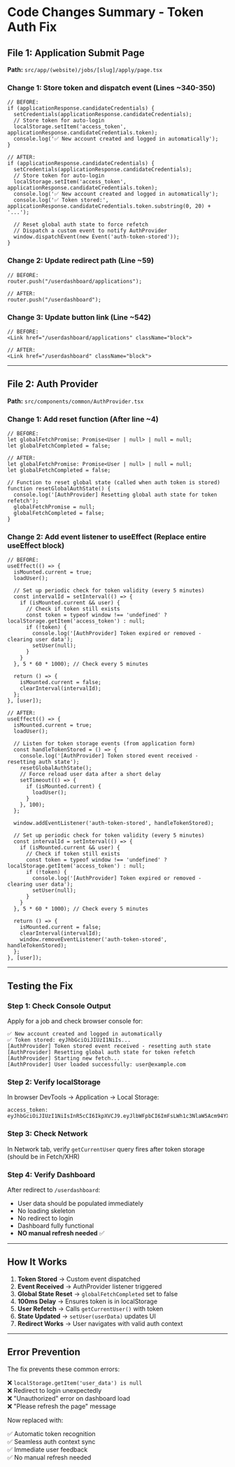 # Code Changes Summary - Token Auth Fix

## File 1: Application Submit Page
**Path:** `src/app/(website)/jobs/[slug]/apply/page.tsx`

### Change 1: Store token and dispatch event (Lines ~340-350)

```tsx
// BEFORE:
if (applicationResponse.candidateCredentials) {
  setCredentials(applicationResponse.candidateCredentials);
  // Store token for auto-login
  localStorage.setItem('access_token', applicationResponse.candidateCredentials.token);
  console.log('✅ New account created and logged in automatically');
}

// AFTER:
if (applicationResponse.candidateCredentials) {
  setCredentials(applicationResponse.candidateCredentials);
  // Store token for auto-login
  localStorage.setItem('access_token', applicationResponse.candidateCredentials.token);
  console.log('✅ New account created and logged in automatically');
  console.log('✅ Token stored:', applicationResponse.candidateCredentials.token.substring(0, 20) + '...');
  
  // Reset global auth state to force refetch
  // Dispatch a custom event to notify AuthProvider
  window.dispatchEvent(new Event('auth-token-stored'));
}
```

### Change 2: Update redirect path (Line ~59)

```tsx
// BEFORE:
router.push("/userdashboard/applications");

// AFTER:
router.push("/userdashboard");
```

### Change 3: Update button link (Line ~542)

```tsx
// BEFORE:
<Link href="/userdashboard/applications" className="block">

// AFTER:
<Link href="/userdashboard" className="block">
```

---

## File 2: Auth Provider
**Path:** `src/components/common/AuthProvider.tsx`

### Change 1: Add reset function (After line ~4)

```tsx
// BEFORE:
let globalFetchPromise: Promise<User | null> | null = null;
let globalFetchCompleted = false;

// AFTER:
let globalFetchPromise: Promise<User | null> | null = null;
let globalFetchCompleted = false;

// Function to reset global state (called when auth token is stored)
function resetGlobalAuthState() {
  console.log('[AuthProvider] Resetting global auth state for token refetch');
  globalFetchPromise = null;
  globalFetchCompleted = false;
}
```

### Change 2: Add event listener to useEffect (Replace entire useEffect block)

```tsx
// BEFORE:
useEffect(() => {
  isMounted.current = true;
  loadUser();

  // Set up periodic check for token validity (every 5 minutes)
  const intervalId = setInterval(() => {
    if (isMounted.current && user) {
      // Check if token still exists
      const token = typeof window !== 'undefined' ? localStorage.getItem('access_token') : null;
      if (!token) {
        console.log('[AuthProvider] Token expired or removed - clearing user data');
        setUser(null);
      }
    }
  }, 5 * 60 * 1000); // Check every 5 minutes

  return () => {
    isMounted.current = false;
    clearInterval(intervalId);
  };
}, [user]);

// AFTER:
useEffect(() => {
  isMounted.current = true;
  loadUser();

  // Listen for token storage events (from application form)
  const handleTokenStored = () => {
    console.log('[AuthProvider] Token stored event received - resetting auth state');
    resetGlobalAuthState();
    // Force reload user data after a short delay
    setTimeout(() => {
      if (isMounted.current) {
        loadUser();
      }
    }, 100);
  };

  window.addEventListener('auth-token-stored', handleTokenStored);

  // Set up periodic check for token validity (every 5 minutes)
  const intervalId = setInterval(() => {
    if (isMounted.current && user) {
      // Check if token still exists
      const token = typeof window !== 'undefined' ? localStorage.getItem('access_token') : null;
      if (!token) {
        console.log('[AuthProvider] Token expired or removed - clearing user data');
        setUser(null);
      }
    }
  }, 5 * 60 * 1000); // Check every 5 minutes

  return () => {
    isMounted.current = false;
    clearInterval(intervalId);
    window.removeEventListener('auth-token-stored', handleTokenStored);
  };
}, [user]);
```

---

## Testing the Fix

### Step 1: Check Console Output
Apply for a job and check browser console for:
```
✅ New account created and logged in automatically
✅ Token stored: eyJhbGciOiJIUzI1NiIs...
[AuthProvider] Token stored event received - resetting auth state
[AuthProvider] Resetting global auth state for token refetch
[AuthProvider] Starting new fetch...
[AuthProvider] User loaded successfully: user@example.com
```

### Step 2: Verify localStorage
In browser DevTools → Application → Local Storage:
```
access_token: eyJhbGciOiJIUzI1NiIsInR5cCI6IkpXVCJ9.eyJlbWFpbCI6ImFsLWh1c3NlaW5Acm94YXRlLmNvbSIs...
```

### Step 3: Check Network
In Network tab, verify `getCurrentUser` query fires after token storage (should be in Fetch/XHR)

### Step 4: Verify Dashboard
After redirect to `/userdashboard`:
- User data should be populated immediately
- No loading skeleton
- No redirect to login
- Dashboard fully functional
- **NO manual refresh needed** ✅

---

## How It Works

1. **Token Stored** → Custom event dispatched
2. **Event Received** → AuthProvider listener triggered
3. **Global State Reset** → `globalFetchCompleted` set to false
4. **100ms Delay** → Ensures token is in localStorage
5. **User Refetch** → Calls `getCurrentUser()` with token
6. **State Updated** → `setUser(userData)` updates UI
7. **Redirect Works** → User navigates with valid auth context

---

## Error Prevention

The fix prevents these common errors:

❌ `localStorage.getItem('user_data') is null`  
❌ Redirect to login unexpectedly  
❌ "Unauthorized" error on dashboard load  
❌ "Please refresh the page" message  

Now replaced with:

✅ Automatic token recognition  
✅ Seamless auth context sync  
✅ Immediate user feedback  
✅ No manual refresh needed
